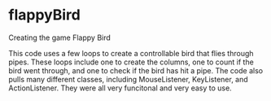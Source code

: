 # flappyBird
Creating the game Flappy Bird

This code uses a few loops to create a controllable bird that flies through pipes. These loops include one to create the columns, one to count if the bird went through, and one to check if the bird has hit a pipe. The code also pulls many different classes, including MouseListener, KeyListener, and ActionListener. They were all very funcitonal and very easy to use.
